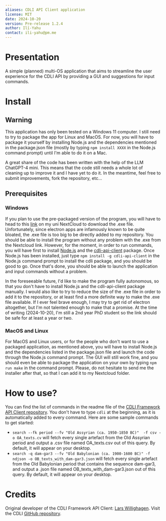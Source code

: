 ```yaml
---
aliases: CDLI API Client application
license: MIT
date: 2024-10-20
version: Pre-release 1.2.4
author: Ilī-Yahu
contact: ili-yahu@pm.me
---
```


# Presentation
A simple (planned) multi-OS application that aims to streamline the user experience for the CDLI API by providing a GUI and suggestions for input commands.

# Install
## Warning
This application has only been tested on a Windows 11 computer. I still need to try to package the app for Linux and MacOS. For now, you will have to package it yourself by installing Node.js and the dependencies mentioned in the package.json file (mostly by typing `npm install XXXX` in the Node.js command prompt) until I'm able to do it on a Mac.

A great share of the code has been written with the help of the LLM ChatGPT-4 mini. This means that the code still needs a whole lot of cleaning up to improve it and I have yet to do it. In the meantime, feel free to submit improvements, fork the repository, etc...

## Prerequisites
### Windows
If you plan to use the pre-packaged version of the program, you will have to head to this [link](https://nextcloud.univ-lille.fr/index.php/s/KZKJmy2sn5yspJn) on my uni NextCloud to download the .exe file. Unfortunately, since electron apps are infamously known to be quite bloated, the .exe file is too big to be directly added to my repository. You should be able to install the program without any problem with the .exe from the Nextcloud link. However, for the moment, in order to run commands, you will have first to install [Node.js](https://nodejs.org/en) and the [cdli-api-client](https://github.com/cdli-gh/framework-api-client) package. Once Node.js has been installed, just type `npm install -g cdli-api-client` in the Node.js command prompt to install the cdli package, and you should be good to go. Once that's done, you should be able to launch the application and input commands without a problem.

In the foreseeable future, I'd like to make the program fully autonomous, so that you don't have to install Node.js and the cdli-api-client package manually. I would also like to try to reduce the size of the .exe file in order to add it to the repository, or at least find a more definite way to make the .exe file available. If I ever feel brave enough, I may try to get rid of electron altogether, but I'm not talented enough to make that a promise.
At the time of writing (2024-10-20), I'm still a 2nd year PhD student so the link should be safe for at least a year or two. 

### MacOS and Linux
For MacOS and Linux users, or for the people who don't want to use a packaged application, as mentioned above, you will have to install Node.js and the dependencies listed in the package.json file and launch the code through the Node.js command prompt. The GUI will still work fine, and you should even be able to package the application on your own by typing `npm run make` in the command prompt. Please, do not hesitate to send me the installer after that, so that I can add it to my Nextcloud folder.

# How to use?
You can find the list of commands in the readme file of the [CDLI Framework API Client repository](https://github.com/cdli-gh/framework-api-client?tab=readme-ov-file#getting-started). You don't have to type `cdli` at the beginning, as it is automatically added to every command. Here are some sample commands to get started:
- `search --fk period --fv "Old Assyrian (ca. 1950-1850 BC)"  -f csv -o OA_texts.cv` will fetch every single artefact from the Old Assyrian period and output a .csv file named OA_texts.csv out of this query. By default, it will appear on your desktop.
- `search -q dam-gar3 --fv "Old Babylonian (ca. 1900-1600 BC)" -f ndjson -o OB_texts_with_dam-gar3.json` will fetch every single artefact from the Old Babylonian period that contains the sequence dam-gar3, and output a .json file named OB_texts_with_dam-gar3.json out of this query. By default, it will appear on your desktop.

# Credits
Original developer of the CDLI Framework API Client: [Lars Willighagen](https://orcid.org/0000-0002-4751-4637). Visit the CDLI [GitHub repository](https://github.com/cdli-gh/framework-api-client).
